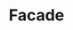 ---
layout: default
title: Facade
modified:
categories: structural
excerpt:
tags: []
image:
  feature:
  teaser: nav/400X250.png
  thumb:
---